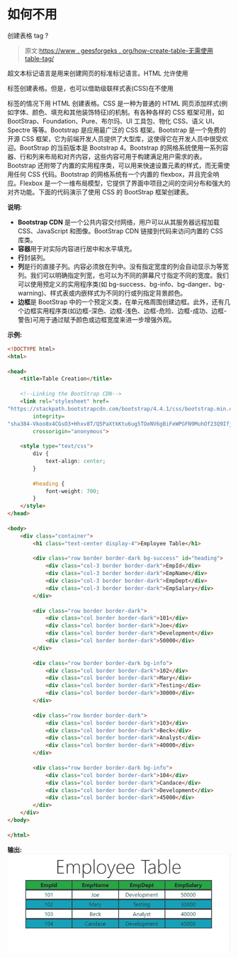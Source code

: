 # 如何不用

创建表格 tag ?

> 原文:[https://www . geesforgeks . org/how-create-table-无需使用 table-tag/](https://www.geeksforgeeks.org/how-create-table-without-using-table-tag/)

超文本标记语言是用来创建网页的标准标记语言。HTML 允许使用

标签创建表格。但是，也可以借助级联样式表(CSS)在不使用

标签的情况下用 HTML 创建表格。CSS 是一种为普通的 HTML 网页添加样式(例如字体、颜色、填充和其他装饰特征)的机制。有各种各样的 CSS 框架可用，如 BootStrap、Foundation、Pure、布尔玛、UI 工具包、物化 CSS、语义 UI、Spectre 等等。Bootstrap 是应用最广泛的 CSS 框架。Bootstrap 是一个免费的开源 CSS 框架，它为前端开发人员提供了大型库，这使得它在开发人员中很受欢迎。BootStrap 的当前版本是 Bootstrap 4。Bootstrap 的网格系统使用一系列容器、行和列来布局和对齐内容，这些内容可用于构建满足用户需求的表。Bootstrap 还附带了内置的实用程序类，可以用来快速设置元素的样式，而无需使用任何 CSS 代码。Bootstrap 的网格系统有一个内置的 flexbox，并且完全响应。Flexbox 是一个一维布局模型，它提供了界面中项目之间的空间分布和强大的对齐功能。下面的代码演示了使用 CSS 的 BootStrap 框架创建表。

**说明:**

*   **Bootstrap CDN** 是一个公共内容交付网络，用户可以从其服务器远程加载 CSS、JavaScript 和图像。BootStrap CDN 链接到代码来访问内置的 CSS 库类。
*   **容器**用于对实际内容进行居中和水平填充。
*   **行**封装列。
*   **列**是行的直接子列。内容必须放在列中。没有指定宽度的列会自动显示为等宽列。我们可以明确指定列宽，也可以为不同的屏幕尺寸指定不同的宽度。我们可以使用预定义的实用程序类(如 bg-success、bg-info、bg-danger、bg-warning)、样式表或内嵌样式为不同的行或列指定背景颜色。
*   **边框**是 BootStrap 中的一个预定义类，在单元格周围创建边框。此外，还有几个边框实用程序类(如边框-深色、边框-浅色、边框-危险、边框-成功、边框-警告)可用于通过赋予颜色或边框宽度来进一步增强外观。

**示例:**

```html
<!DOCTYPE html>
<html>

<head>
    <title>Table Creation</title>

    <!--Linking the BootStrap CDN-->
    <link rel="stylesheet" href=
"https://stackpath.bootstrapcdn.com/bootstrap/4.4.1/css/bootstrap.min.css"
        integrity=
"sha384-Vkoo8x4CGsO3+Hhxv8T/Q5PaXtkKtu6ug5TOeNV6gBiFeWPGFN9MuhOf23Q9Ifjh"
        crossorigin="anonymous">

    <style type="text/css">
        div {
            text-align: center;
        }

        #heading {
            font-weight: 700;
        }
    </style>
</head>

<body>
    <div class="container">
        <h1 class="text-center display-4">Employee Table</h1>

        <div class="row border border-dark bg-success" id="heading">
            <div class="col-3 border border-dark">EmpId</div>
            <div class="col-3 border border-dark">EmpName</div>
            <div class="col-3 border border-dark">EmpDept</div>
            <div class="col-3 border border-dark">EmpSalary</div>
        </div>

        <div class="row border border-dark">
            <div class="col border border-dark">101</div>
            <div class="col border border-dark">Joe</div>
            <div class="col border border-dark">Development</div>
            <div class="col border border-dark">50000</div>
        </div>

        <div class="row border border-dark bg-info">
            <div class="col border border-dark">102</div>
            <div class="col border border-dark">Mary</div>
            <div class="col border border-dark">Testing</div>
            <div class="col border border-dark">30000</div>
        </div>

        <div class="row border border-dark">
            <div class="col border border-dark">103</div>
            <div class="col border border-dark">Beck</div>
            <div class="col border border-dark">Analyst</div>
            <div class="col border border-dark">40000</div>
        </div>

        <div class="row border border-dark bg-info">
            <div class="col border border-dark">104</div>
            <div class="col border border-dark">Candace</div>
            <div class="col border border-dark">Development</div>
            <div class="col border border-dark">45000</div>
        </div>
    </div>
</body>

</html>
```

**输出:**
![](img/c3cefee7530f2c358c58200f86859247.png)